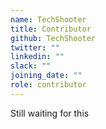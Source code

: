 ```yaml
---
name: TechShooter
title: Contributor
github: TechShooter
twitter: ""
linkedin: ""
slack: ""
joining_date: ""
role: contributor
---
```


Still waiting for this
